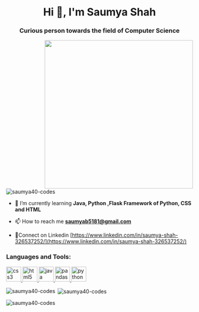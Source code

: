 <h1 align="center">Hi 👋, I'm Saumya Shah</h1>
<h3 align="center">Curious person towards the field of Computer Science</h3>
<img align="right" src="https://cdn.dribbble.com/users/1059583/screenshots/4171367/coding-freak.gif" width="400" al="nerd coding">
<p align="left"> <img src="https://komarev.com/ghpvc/?username=saumya40-codes&label=Profile%20views&color=0e75b6&style=flat" alt="saumya40-codes" /> </p>

- 🌱 I’m currently learning **Java, Python ,Flask Framework of Python, CSS and HTML**

- 📫 How to reach me **saumyab5181@gmail.com**

- 📄Connect on Linkedin [https://www.linkedin.com/in/saumya-shah-326537252/](https://www.linkedin.com/in/saumya-shah-326537252/)

<h3 align="left">Languages and Tools:</h3>
<p align="left"> <a href="https://www.w3schools.com/css/" target="_blank" rel="noreferrer"> <img src="https://th.bing.com/th/id/OIP.yUIb5S_kj98Eg5tT-Onx1AHaHa?w=162&h=180&c=7&r=0&o=5&dpr=1.3&pid=1.7" alt="css3" width="40" height="40"/> </a> <a href="https://www.w3.org/html/" target="_blank" rel="noreferrer"> <img src="https://th.bing.com/th/id/OIP.sxgAuWLSIvPXh0cZ2bmQvgHaIj?w=164&h=190&c=7&r=0&o=5&dpr=1.3&pid=1.7" alt="html5" width="40" height="40"/> </a> <a href="https://www.java.com" target="_blank" rel="noreferrer"> <img src="https://th.bing.com/th/id/OIP.3pbn96F_IFdhSmJ1MaRe9AHaKN?pid=ImgDet&rs=1g" alt="java" width="40" height="40"/> </a> <a href="https://pandas.pydata.org/" target="_blank" rel="noreferrer"> <img src="https://th.bing.com/th/id/OIP.vD5O0cGtIr0y-S6blOX8vAHaC_?w=309&h=141&c=7&r=0&o=5&dpr=1.3&pid=1.7" alt="pandas" width="40" height="40"/> </a> <a href="https://www.python.org" target="_blank" rel="noreferrer"> <img src="https://th.bing.com/th/id/OIP.scZtKzM0T-sPYZxYBAJvRAHaIO?w=158&h=180&c=7&r=0&o=5&dpr=1.3&pid=1.7" alt="python" width="40" height="40"/> </a> </p>

<p><img align="left" src="https://github-readme-stats.vercel.app/api/top-langs?username=saumya40-codes&show_icons=true&locale=en&layout=compact" alt="saumya40-codes" /></p>

<p>&nbsp;<img align="center" src="https://github-readme-stats.vercel.app/api?username=saumya40-codes&show_icons=true&locale=en" alt="saumya40-codes" /></p>

<p><img align="center" src="https://github-readme-streak-stats.herokuapp.com/?user=saumya40-codes&" alt="saumya40-codes" /></p>
